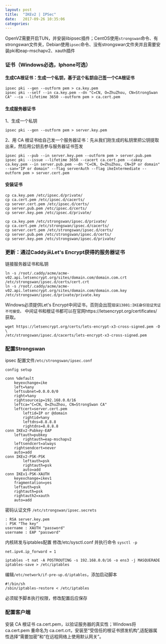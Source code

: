 ```yaml
---
layout: post
title:  "IKEv2 | IPSec"
date:   2017-09-26 10:35:06
categories:
---
```

OpenVZ需要开启TUN，并安装libipsec插件；CentOS使用`strongswan`命令、有strongswan文件夹，Debian使用`ipsec`命令、没有strongswan文件夹并且需要安装pki和eap-mschapv2、xauth插件
### 证书（Windows必选，Iphone可选）

#### 生成CA根证书：生成一个私钥，基于这个私钥自己签一个CA根证书
```
ipsec pki --gen --outform pem > ca.key.pem
ipsec pki --self --in ca.key.pem --dn "C=CN, O=ZhuZhou, CN=StrongSwan CA" --ca --lifetime 3650 --outform pem > ca.cert.pem
```
#### 生成服务器证书
1、生成一个私钥
```
ipsec pki --gen --outform pem > server.key.pem
```
2、用 CA 根证书给自己发一个服务器证书：先从我们刚生成的私钥里把公钥提取出来，然后用公钥去参与服务器证书签发
```
ipsec pki --pub --in server.key.pem --outform pem > server.pub.pem
ipsec pki --issue --lifetime 3650 --cacert ca.cert.pem --cakey ca.key.pem --in server.pub.pem --dn "C=CN, O=ZhuZhou, CN=IP or domain" --san="IP or domain" --flag serverAuth --flag ikeIntermediate --outform pem > server.cert.pem
```
#### 安装证书
```
cp ca.key.pem /etc/ipsec.d/private/
cp ca.cert.pem /etc/ipsec.d/cacerts/
cp server.cert.pem /etc/ipsec.d/certs/
cp server.pub.pem /etc/ipsec.d/certs/
cp server.key.pem /etc/ipsec.d/private/

cp ca.key.pem /etc/strongswan/ipsec.d/private/
cp ca.cert.pem /etc/strongswan/ipsec.d/cacerts/
cp server.cert.pem /etc/strongswan/ipsec.d/certs/
cp server.pub.pem /etc/strongswan/ipsec.d/certs/
cp server.key.pem /etc/strongswan/ipsec.d/private/
```

### 更新：通过Caddy从Let's Encrypt获得的服务器证书
链接服务器证书和私钥
```
ln -s /root/.caddy/acme/acme-v02.api.letsencrypt.org/sites/domain.com/domain.com.crt /etc/strongswan/ipsec.d/certs/cert.crt
ln -s /root/.caddy/acme/acme-v02.api.letsencrypt.org/sites/domain.com/domain.com.key /etc/strongswan/ipsec.d/private/private.key
```
Windows必须提供Let's Encrypt中间证书，否则会出现`错误13801:IKE身份验证凭证不可接受。` 中间证书和根证书都可以在官网https://letsencrypt.org/certificates/ 获取。
```
wget https://letsencrypt.org/certs/lets-encrypt-x3-cross-signed.pem -O \
/etc/strongswan/ipsec.d/cacerts/lets-encrypt-x3-cross-signed.pem
```
### 配置Strongswan
ipsec 配置文件`/etc/strongswan/ipsec.conf`
```
config setup

conn %default                       
	keyexchange=ike           
	left=%any                    
	leftsubnet=0.0.0.0/0        
	right=%any                  
 	rightsourceip=192.168.0.0/16    
	leftca="C=CN, O=ZhuZhou, CN=StrongSwan CA"      
	leftcert=server.cert.pem    
        leftid=IP or @domain         
        rightid=%any                 
        leftdns=8.8.8.8
        rightdns=8.8.8.8
conn IKEv2-Pubkey-EAP	
	leftauth=pubkey            
       	rightauth=eap-mschapv2       
	leftsendcert=always        
	rightsendcert=never          
	auto=add                     
conn IKEv2-PSK-PSK
        leftauth=psk
        rightauth=psk
        auto=add
conn IKEv1-PSK-XAUTH
	keyexchange=ikev1
	fragmentation=yes
	leftauth=psk
	rightauth=psk
	rightauth2=xauth
	auto=add
```

密码认证文件 `/etc/strongswan/ipsec.secrets`

```
: RSA server.key.pem  
: PSK "The key"    
username : XAUTH "password"    
username : EAP "password"  
```
内核转发与iptables配置
修改/etc/sysctl.conf 并执行命令 `sysctl -p`
```
net.ipv4.ip_forward = 1
```
```
iptables -t nat -A POSTROUTING -s 192.168.0.0/16 -o ens3 -j MASQUERADE
iptables-save > /etc/iptables
```
编辑`/etc/network/if-pre-up.d/iptables`，添加启动脚本
```
#!/bin/sh
/sbin/iptables-restore < /etc/iptables
```
必须赋予脚本执行权限，修改配置后应保存

### 配置客户端
安装 CA 根证书 ca.cert.pem，以验证服务器的真实性；Windows将 ca.cert.pem 重命名为 ca.cert.crt，安装至“受信任的根证书颁发机构”,适配器属性选择“需要加密”和“在远程网络上使用默认网关”。

